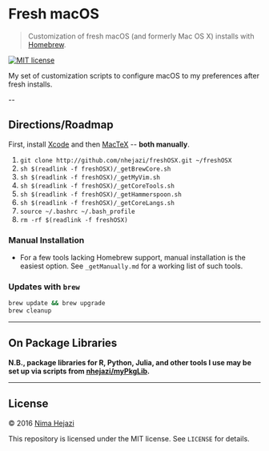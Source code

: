 # Fresh macOS
> Customization of fresh macOS (and formerly Mac OS X) installs with
> [Homebrew](http://brew.sh/).

[![MIT license](http://img.shields.io/badge/license-MIT-brightgreen.svg)](http://opensource.org/licenses/MIT)

My set of customization scripts to configure macOS to my preferences after fresh
installs.

--

## Directions/Roadmap

First, install
[Xcode](https://itunes.apple.com/us/app/xcode/id497799835?mt=12) and then
[MacTeX](https://tug.org/mactex/downloading.html) -- __both manually__.

1. `git clone http://github.com/nhejazi/freshOSX.git ~/freshOSX`
2. `sh $(readlink -f freshOSX)/_getBrewCore.sh`
3. `sh $(readlink -f freshOSX)/_getMyVim.sh`
4. `sh $(readlink -f freshOSX)/_getCoreTools.sh`
5. `sh $(readlink -f freshOSX)/_getHammerspoon.sh`
6. `sh $(readlink -f freshOSX)/_getCoreLangs.sh`
7. `source ~/.bashrc ~/.bash_profile`
8. `rm -rf $(readlink -f freshOSX)`

### Manual Installation

* For a few tools lacking Homebrew support, manual installation is the easiest
  option. See `_getManually.md` for a working list of such tools.


### Updates with `brew`
```bash
brew update && brew upgrade
brew cleanup
```

---

## On Package Libraries

__N.B., package libraries for R, Python, Julia, and other tools I use may be set
up via scripts from [nhejazi/myPkgLib](https://github.com/nhejazi/myPkgLib).__

---

## License

&copy; 2016 [Nima Hejazi](http://nimahejazi.org)

This repository is licensed under the MIT license. See `LICENSE` for details.
